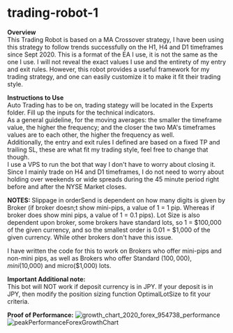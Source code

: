 # trading-robot-1

<b>Overview</b>
</br>
This Trading Robot is based on a MA Crossover strategy, I have been using this strategy to follow trends successfully on the H1, H4 and D1 timeframes 
since Sept 2020. This is a format of the EA I use, it is not the same as the one I use. I will not reveal the exact values I use and the entirety of my entry and exit rules. 
However, this robot provides a useful framework for my trading strategy, and one can easily customize it to make it fit their trading style.


<b>Instructions to Use</b>
<br>
Auto Trading has to be on, trading stategy will be located in the Experts folder. Fill up the inputs for the technical indicators. 
<br>
As a general guideline, for the moving averages: the smaller the timeframe value, the higher the frequency; and the closer the two MA's timeframes values are to each other, 
the higher the frequency as well.
<br>
Additionally, the entry and exit rules I defined are based on a fixed TP  and trailing SL, these are what fit my trading style, feel free to change that though. 
<br>
I use a VPS to run the bot that way I don't have to worry about closing it. Since I mainly trade on H4 and D1 timeframes, I do not need to worry
about holding over weekends or wide spreads during the 45 minute period right before and after the NYSE Market closes.


<b>NOTES: </b> 
   Slippage in orderSend is dependent on how many digits is given by Broker (if broker doesn;t show mini-pips, a value of 1 = 1 pip. 
   Whereas if broker does show mini pips, a value of 1 = 0.1 pips).
   Lot Size is also dependent upon broker, some brokers have standard lots, so 1 = $100,000 
   of the given currency, and so the smallest order is 0.01 = $1,000 of the given currency. While other brokers don't have this issue. 
   
   I have written the code for this to work on Brokers who offer mini-pips and non-mini pips, as well as Brokers who offer Standard ($100,000)
   ,mini ($10,000) and micro($1,000) lots.
      
<b>Important Additional note:</b>
<br>
This bot will NOT work if deposit currency is in JPY. If your deposit is in JPY, then modify the position sizing function OptimalLotSize
to fit your criteria.

**Proof of Performance:**
![growth_chart_2020_forex_954738_performance](https://user-images.githubusercontent.com/75463789/126431225-38122600-433d-4a48-92a2-1fd34713e00a.JPG)
![peakPerformanceForexGrowthChart](https://user-images.githubusercontent.com/75463789/126431233-3ec06072-3e02-4a3d-986e-09c2eb6a2504.JPG)
